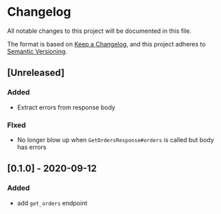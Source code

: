# Changelog
All notable changes to this project will be documented in this file.

The format is based on [Keep a Changelog](https://keepachangelog.com/en/1.0.0/),
and this project adheres to [Semantic Versioning](https://semver.org/spec/v2.0.0.html).

## [Unreleased]
### Added
- Extract errors from response body

### FIxed
- No longer blow up when `GetOrdersResponse#orders` is called but body has errors

## [0.1.0] - 2020-09-12
### Added
- add `get_orders` endpoint
